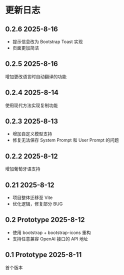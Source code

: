 # 更新日志
## 0.2.6 2025-8-16
- 提示信息改为 Bootstrap Toast 实现
- 页面更加简洁
## 0.2.5 2025-8-16
增加更改语言时自动翻译的功能
## 0.2.4 2025-8-14
使用现代方法实现复制功能
## 0.2.3 2025-8-13
- 增加自定义模型支持
- 修复无法保存 System Prompt 和 User Prompt 的问题
## 0.2.2 2025-8-12
增加葡萄牙语支持
## 0.21 2025-8-12
- 项目整体迁移至 Vite
- 优化逻辑，修复部分 BUG
## 0.2 Prototype 2025-8-12
- 使用 bootstrap + bootstrap-icons 重构
- 支持任意兼容 OpenAI 接口的 API 地址
## 0.1 Prototype 2025-8-11
首个版本






